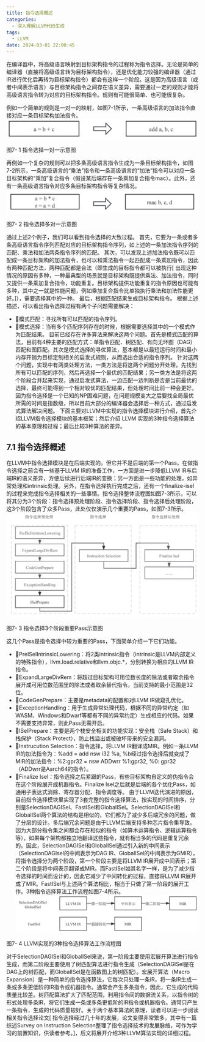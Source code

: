 ```yaml
---
title: 指令选择概述
categories:
  - 深入理解LLVM代码生成
tags:
  - LLVM 
date: 2024-03-01 22:00:45
---
```


在编译器中，将高级语言映射到目标架构指令的过程称为指令选择。无论是简单的编译器（直接将高级语言转为目标架构指令），还是优化能力较强的编译器（通过IR进行优化后再转为目标架构指令）都会有这样一个阶段。这是因为高级语言（或者中间表示语言）与目标架构指令之间存在语义差异，需要通过一定的规则才能将高级语言指令转为对应的目标架构指令。规则有可能很简单、也可能很复杂。

<!-- more -->

例如一个简单的规则是一对一的映射，如图7-1所示，一条高级语言的加法指令直接对应一条目标架构加法指令。
![](ISel-1/17097338561042.jpg)

图7- 1 指令选择一对一示意图

再例如一个复杂的规则可以把多条高级语言指令生成为一条目标架构指令，如图7-2所示，一条高级语言的“乘法”指令和一条高级语言的“加法”指令可以对应一条目标架构的“乘加”复合指令（假设某后端存在一条乘加复合指令mac）。此外，还有一条高级语言指令对应多条目标架构指令等复杂情况。
![](ISel-1/17097338814780.jpg)

图7- 2 指令选择多对一示意图

通过上述2个例子，我们可以看到指令选择的大致过程。
首先，它要为一条或者多条高级语言指令序列匹配对应的目标架构指令序列，如上述的一条加法指令序列的匹配、乘法和加法两条指令序列的匹配。
其次，可以发现上述加法指令既可以匹配成一条目标架构的加法指令，也可以和乘法指令一起匹配成一条乘加指令，因此有两种匹配方法，两种匹配都是合法（即生成的目标指令都可以被执行[ 出现这种情况的原因有多种，一种最典型的场景就是目标架构既提供乘法、加法指令，同时又提供一条乘加复合指令，功能重复。目标架构提供功能重复的指令原因也可能有多种，其中之一就是性能问题，例如乘加复合指令比单独执行乘法和加法性能更好。]），需要选择其中的一种。
最后，根据匹配结果生成目标架构指令。
根据上述描述，可以看出指令选择过程有两个子问题需要解决：
* 模式匹配：寻找所有可以匹配的指令序列。
* 模式选择：当有多个匹配序列存在的时候，根据需要选择其中的一个模式作为匹配结果。
目前已经存在许多算法来解决这两个问题。首先是模式匹配的算法，目前有4种主要的匹配方式：单指令匹配、树匹配、有向无环图（DAG）匹配和图匹配。其次是模式选择的寻优算法，基本都是以最短运行时间和最小内存开销为目标定制相关的启发式规则，从而选出合适的指令序列。
针对这两个问题，实现中有两类处理方法，一类方法是将这两个问题分开处理，先找到所有可以匹配的序列，然后再选择一个最优的匹配结果；另一类方法是将这两个阶段合并起来实现，通过启发式算法，一边匹配一边判断是否是当前最优的选择，最终可能得到一个相对较优的匹配结果，但处理时间比前一种会更好。因为指令选择是一个已知的NP困难问题，在问题规模变大之后要找全局最优所需的时间是指数级，所以目前大部分的编译器会选择后一种方式，通过启发式算法解决问题。
下面主要对LLVM中实现的指令选择模块进行介绍，首先介绍LLVM指令选择模块的基本框架；然后介绍 LLVM 实现的3种指令选择算法的基本原理和过程；最后比较3种算法的差异。

## 7.1 指令选择概述

在LLVM中指令选择模块是在后端实现的。但它并不是后端的第一个Pass，在做指令选择之前会有一些基于LLVM IR的准备工作，一方面是进一步降低LLVM IR与后端IR的语义差异，方便后续进行后端IR的变换；另一方面是一些功能的处理，如异常处理和intrinsic处理。另外，在指令选择执行完成之后，还有一个finalize-isel的过程来完成指令选择相关的一些事情。指令选择整体流程图如图7-3所示，可以将其分为3个阶段：指令选择预处理阶段、指令选择阶段、指令选择后处理阶段，这3个阶段包含了众多Pass，此处仅仅演示几个重要的Pass，如图7-3所示。
![](ISel-1/17097339694888.jpg)

图7- 3 指令选择3个阶段重要Pass示意图

这几个Pass是指令选择中较为重要的Pass，下面简单介绍一下它们功能。
* PreISelIntrinsicLowering：将2类intrinsic指令（intrinsic是LLVM内部定义的特殊指令），llvm.load.relative和llvm.objc.*，分别转换为相应的LLVM IR指令。
* ExpandLargeDivRem：将超过目标架构可用位数长度的除法或者取余指令展开成可用位数范围里的除法或者取余替代指令。当前支持的最小范围是32位。
* CodeGenPrepare：主要是metadata的配置和对LLVM IR做窥孔优化。
* ExceptionHandling：用于生成异常处理代码，根据不同的异常约定（如WASM、Windows和Dwarf等都有不同的异常约定）生成相应的代码。如果不需要支持异常，则此Pass无需开启。
* ISelPrepare：主要是两个栈安全相关的功能实现：安全栈（Safe Stack）和栈保护（Stack Protect），防止栈溢出或被破坏带来的安全漏洞。
* Instrucution Selection：指令选择，将LLVM IR翻译成MIR。例如一条LLVM IR的加法指令为：%add = add nsw i32 %a, %b经过指令选择后就变成了MIR的加法指令：%2:gpr32 = nsw ADDwrr %1:gpr32, %0: gpr32（ADDwrr是Aarch64的指令）。
* Finalize Isel：指令选择之后紧跟的Pass，有些目标架构自定义的伪指令会在这个阶段展开成机器指令。Finalize Isel之后就是后端的各个优化Pass，如通用子表达式消除、寄存器分配、指令调度等。
由于LLVM迭代演进的原因，目前指令选择模块里实现了3套完整的指令选择算法，按实现的时间排序，分别是SelectionDAGISel、FastISel和GlobalISel。SelectionDAGISel和GlobalISel两个算法的结构是相似的，它们都为了减少多后端冗余的问题，做了分层的设计。多后端冗余问题是由于LLVM后端支持多种芯片指令集导致。因为大部分指令集之间都会存在相似的指令（如算术运算指令、逻辑运算指令等），如果每个架构都独立地翻译这些指令，就有相当多的代码是重复冗余的。因此，SelectionDAGISel和GlobalISel通过引入新的中间表示（SelectionDAGIsel的中间表示为DAG IR、GlobalISel的中间表示为GMIR），将指令选择分为两个阶段，第一个阶段主要是将LLVM IR展开成中间表示；第二个阶段是将中间表示翻译成MIR。而FastISel如其名字一样，是为了减少指令选择的时间而设计的，因此它减少了中间转化的过程，直接将LLVM IR展开成了MIR。FastISel与上述两个算法相比，相当于只做了第一阶段的展开工作。3种指令选择算法工作流程如图7-4所示。
![](ISel-1/17097340330332.jpg)

图7- 4 LLVM实现的3种指令选择算法工作流程图

对于SelectionDAGISel和GlobalISel来说，第一阶段主要使用宏展开算法进行指令生成，而第二阶段主要使用了树匹配算法进行指令生成（SelectionDAGISel是在DAG上的树匹配，而GlobalISel是在函数图上的树匹配）。宏展开算法（Macro Expansion）是一种简单的指令选择算法，它每次只处理一条IR，将一条IR生成一条或多条更低阶的IR指令或机器指令。通常会产生多条指令，因此，它生成的代码质量比较差。树匹配算法扩大了匹配范围，利用指令间的数据流关系，以指令树的形式处理多条IR，将它们生成一条或多条更低阶的IR指令或机器指令。通常只产生一条指令，生成的代码质量较好。关于两个基本算法的原理，读者可以进一步阅读相关指令选择论文[  指令选择经过几十年的发展，论文变得非常繁多，其中有一篇综述Survey on Instruction Selection整理了指令选择技术的发展脉络，可作为学习的前置知识，供读者参考。]，后文将展开介绍3种LLVM算法实现的详细过程。

